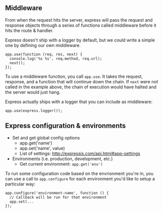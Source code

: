 ## Middleware

From when the request hits the server, express will pass the request and
response objects through a series of functions called middleware before
it hits the route & handler.

Express doesn't ship with a logger by default, but we could write a
simple one by defining our own middleware.

```
app.use(function (req, res, next) {
  console.log('%s %s', req.method, req.url); 
  next();
});
```

To use a middleware function, you call `app.use`.  It takes the request,
response, and a function that will continue down the chain. If `next`
were not called in the example above, the chain of execution would have
halted and the server would just hang. 

Express actually ships with a logger that you can include as middleware:

```
app.use(express.logger());
```

## Express configuration & environments
* Set and get global config options
  * app.get('name')
  * app.set('name', value)
  * List of settings: http://expressjs.com/api.html#app-settings
* Environments (i.e. production, development, etc.)
  * Get current environment: `app.get('env')`

To run some configuration code based on the envrionment you're in, you
can use a call to `app.configure` for each environment you'd like to
setup a particular way:

```
app.configure('environment-name', function () {
  // Callback will be run for that environment
  app.set(...
});
```


